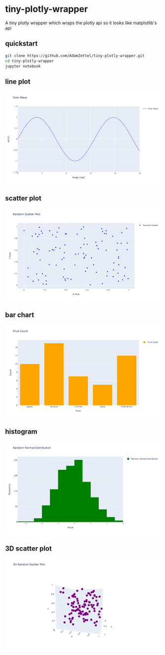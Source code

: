 # tiny-plotly-wrapper
A tiny plotly wrapper which wraps the plotly api so it looks like matplotlib's api
## quickstart
```bash
git clone https://github.com/AdamZettel/tiny-plotly-wrapper.git
cd tiny-plotly-wrapper
jupyter notebook
```
## line plot
![line_plot](demo_plots/line_plot.png)

## scatter plot
![scatter_plot](demo_plots/scatter_plot.png)

## bar chart
![bar_chart](demo_plots/bar_chart.png)

## histogram
![histogram](demo_plots/histogram.png)

## 3D scatter plot
![3D_scatter_plot](demo_plots/3D_scatter_plot.png)
